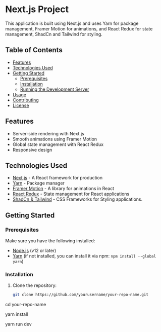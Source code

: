 # Next.js Project

This application is built using Next.js and uses Yarn for package management, Framer Motion for animations, and React Redux for state management, ShadCn and Tailwind for styling.

## Table of Contents

- [Features](#features)
- [Technologies Used](#technologies-used)
- [Getting Started](#getting-started)
  - [Prerequisites](#prerequisites)
  - [Installation](#installation)
  - [Running the Development Server](#running-the-development-server)
- [Usage](#usage)
- [Contributing](#contributing)
- [License](#license)

## Features

- Server-side rendering with Next.js
- Smooth animations using Framer Motion
- Global state management with React Redux
- Responsive design

## Technologies Used

- [Next.js](https://nextjs.org/) - A React framework for production
- [Yarn](https://yarnpkg.com/) - Package manager
- [Framer Motion](https://www.framer.com/motion/) - A library for animations in React
- [React Redux](https://react-redux.js.org/) - State management for React applications
- [ShadCn & Tailwind](https://ui.shadcn.com/) - CSS Frameworks for Styling applications. 

## Getting Started

### Prerequisites

Make sure you have the following installed:

- [Node.js](https://nodejs.org/) (v12 or later)
- [Yarn](https://yarnpkg.com/) (if not installed, you can install it via npm: `npm install --global yarn`)

### Installation

1. Clone the repository:

   ```bash
   git clone https://github.com/yourusername/your-repo-name.git

cd your-repo-name

yarn install

yarn run dev
